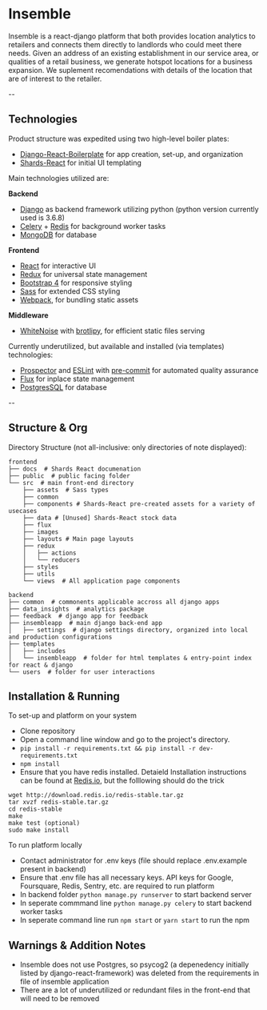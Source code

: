 Insemble
============

Insemble is a react-django platform that both provides location analytics to retailers and connects them directly to landlords who could meet there needs. Given an address of an existing establishment in our service area, or qualities of a retail business, we generate hotspot locations for a business expansion. We suplement recomendations with details of the location that are of interest to the retailer.

--
## Technologies

Product structure was expedited using two high-level boiler plates:

- [Django-React-Boilerplate](https://github.com/vintasoftware/django-react-boilerplate) for app creation, set-up, and organization
- [Shards-React](https://designrevision.com/downloads/shards-react/) for initial UI templating

Main technologies utilized are:

**Backend**

- [Django](https://www.djangoproject.com/) as backend framework utilizing python (python version currently used is 3.6.8)
- [Celery](http://www.celeryproject.org/) + [Redis](https://redis.io/topics/introduction) for background worker tasks
- [MongoDB](https://www.mongodb.com/) for database

**Frontend**

- [React](https://facebook.github.io/react/) for interactive UI
- [Redux](https://redux.js.org/) for universal state management
- [Bootstrap 4](https://v4-alpha.getbootstrap.com/) for responsive styling
- [Sass](https://sass-lang.com/) for extended CSS styling
- [Webpack](https://webpack.js.org/), for bundling static assets

**Middleware**

- [WhiteNoise](http://whitenoise.evans.io/en/stable/) with [brotlipy](https://github.com/python-hyper/brotlipy), for efficient static files serving

Currently underutilized, but available and installed (via templates) technologies:

- [Prospector](https://prospector.landscape.io/en/master/) and [ESLint](https://eslint.org/) with [pre-commit](http://pre-commit.com/) for automated quality assurance
- [Flux](https://facebook.github.io/flux/) for inplace state management
- [PostgresSQL](https://www.postgresql.org/) for database

--

## Structure & Org

Directory Structure (not all-inclusive: only directories of note displayed):

```
frontend
├── docs  # Shards React documenation
├── public  # public facing folder
└── src  # main front-end directory
    ├── assets  # Sass types
    ├── common
    ├── components # Shards-React pre-created assets for a variety of usecases
    ├── data # [Unused] Shards-React stock data
    ├── flux
    ├── images 
    ├── layouts # Main page layouts
    ├── redux
    │   ├── actions
    │   └── reducers
    ├── styles
    ├── utils
    └── views  # All application page components

backend
├── common  # commonents applicable accross all django apps
├── data_insights  # analytics package
├── feedback  # django app for feedback
├── insembleapp  # main django back-end app
│   ├── settings  # django settings directory, organized into local and production configurations
├── templates
│   ├── includes
│   └── insembleapp  # folder for html templates & entry-point index for react & django
└── users  # folder for user interactions
```

## Installation & Running

To set-up and platform on your system

- Clone repository
- Open a command line window and go to the project's directory.
- `pip install -r requirements.txt && pip install -r dev-requirements.txt`
- `npm install`
- Ensure that you have redis installed. Detaield Installation instructions can be found at [Redis.io](https://redis.io/topics/quickstart), but the folllowing should do the trick

```
wget http://download.redis.io/redis-stable.tar.gz
tar xvzf redis-stable.tar.gz
cd redis-stable
make
make test (optional)
sudo make install 
```

To run platform locally

- Contact administrator for .env keys (file should replace .env.example present in backend)
- Ensure that .env file has all necessary keys. API keys for Google, Foursquare, Redis, Sentry, etc. are required to run platform
- In backend folder `python manage.py runserver` to start backend server
- In seperate commmand line `python manage.py celery` to start backend worker tasks
- In seperate command line run `npm start` or `yarn start` to run the npm

## Warnings & Addition Notes

- Insemble does not use Postgres, so psycog2 (a depenedency initially listed by django-react-framework) was deleted from the requirements in file of insemble application
- There are a lot of underutilized or redundant files in the front-end that will need to be removed
